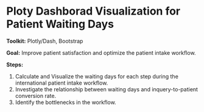 # Ploty Dashborad Visualization for Patient Waiting Days

**Toolkit:** Plotly/Dash, Bootstrap

**Goal:** Improve patient satisfaction and optimize the patient intake workflow. 

**Steps:**

1. Calculate and Visualize the waiting days for each step during the international patient intake workflow. 
2. Investigate the relationship between waiting days and inquery-to-patient conversion rate.
3. Identify the bottlenecks in the workflow.
